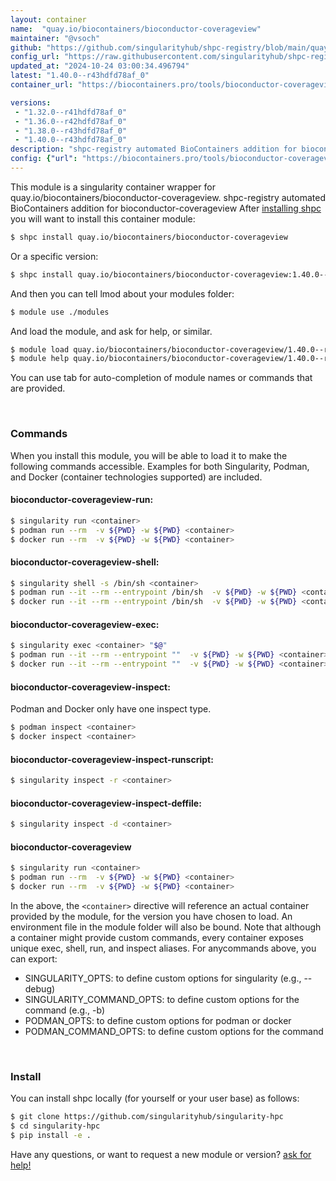 ```yaml
---
layout: container
name:  "quay.io/biocontainers/bioconductor-coverageview"
maintainer: "@vsoch"
github: "https://github.com/singularityhub/shpc-registry/blob/main/quay.io/biocontainers/bioconductor-coverageview/container.yaml"
config_url: "https://raw.githubusercontent.com/singularityhub/shpc-registry/main/quay.io/biocontainers/bioconductor-coverageview/container.yaml"
updated_at: "2024-10-24 03:00:34.496794"
latest: "1.40.0--r43hdfd78af_0"
container_url: "https://biocontainers.pro/tools/bioconductor-coverageview"

versions:
 - "1.32.0--r41hdfd78af_0"
 - "1.36.0--r42hdfd78af_0"
 - "1.38.0--r43hdfd78af_0"
 - "1.40.0--r43hdfd78af_0"
description: "shpc-registry automated BioContainers addition for bioconductor-coverageview"
config: {"url": "https://biocontainers.pro/tools/bioconductor-coverageview", "maintainer": "@vsoch", "description": "shpc-registry automated BioContainers addition for bioconductor-coverageview", "latest": {"1.40.0--r43hdfd78af_0": "sha256:01de0d38f8624328656035a0bd4a7a21e5804be1802fac7c2e14d65f73ed6791"}, "tags": {"1.32.0--r41hdfd78af_0": "sha256:95b909085774e3081ca651927abc1359e86366f29bf4d326e54772101ab69ea8", "1.36.0--r42hdfd78af_0": "sha256:21ccbf8040020bc6fad58e3e26df5a9f7004c8a6e225bed1ec301258427ec1e7", "1.38.0--r43hdfd78af_0": "sha256:6f4089758397e95522cb3067911147edb0dd16830f7119d3156e139b0415524a", "1.40.0--r43hdfd78af_0": "sha256:01de0d38f8624328656035a0bd4a7a21e5804be1802fac7c2e14d65f73ed6791"}, "docker": "quay.io/biocontainers/bioconductor-coverageview"}
---
```


This module is a singularity container wrapper for quay.io/biocontainers/bioconductor-coverageview.
shpc-registry automated BioContainers addition for bioconductor-coverageview
After [installing shpc](#install) you will want to install this container module:


```bash
$ shpc install quay.io/biocontainers/bioconductor-coverageview
```

Or a specific version:

```bash
$ shpc install quay.io/biocontainers/bioconductor-coverageview:1.40.0--r43hdfd78af_0
```

And then you can tell lmod about your modules folder:

```bash
$ module use ./modules
```

And load the module, and ask for help, or similar.

```bash
$ module load quay.io/biocontainers/bioconductor-coverageview/1.40.0--r43hdfd78af_0
$ module help quay.io/biocontainers/bioconductor-coverageview/1.40.0--r43hdfd78af_0
```

You can use tab for auto-completion of module names or commands that are provided.

<br>

### Commands

When you install this module, you will be able to load it to make the following commands accessible.
Examples for both Singularity, Podman, and Docker (container technologies supported) are included.

#### bioconductor-coverageview-run:

```bash
$ singularity run <container>
$ podman run --rm  -v ${PWD} -w ${PWD} <container>
$ docker run --rm  -v ${PWD} -w ${PWD} <container>
```

#### bioconductor-coverageview-shell:

```bash
$ singularity shell -s /bin/sh <container>
$ podman run --it --rm --entrypoint /bin/sh  -v ${PWD} -w ${PWD} <container>
$ docker run --it --rm --entrypoint /bin/sh  -v ${PWD} -w ${PWD} <container>
```

#### bioconductor-coverageview-exec:

```bash
$ singularity exec <container> "$@"
$ podman run --it --rm --entrypoint ""  -v ${PWD} -w ${PWD} <container> "$@"
$ docker run --it --rm --entrypoint ""  -v ${PWD} -w ${PWD} <container> "$@"
```

#### bioconductor-coverageview-inspect:

Podman and Docker only have one inspect type.

```bash
$ podman inspect <container>
$ docker inspect <container>
```

#### bioconductor-coverageview-inspect-runscript:

```bash
$ singularity inspect -r <container>
```

#### bioconductor-coverageview-inspect-deffile:

```bash
$ singularity inspect -d <container>
```



#### bioconductor-coverageview

```bash
$ singularity run <container>
$ podman run --rm  -v ${PWD} -w ${PWD} <container>
$ docker run --rm  -v ${PWD} -w ${PWD} <container>
```


In the above, the `<container>` directive will reference an actual container provided
by the module, for the version you have chosen to load. An environment file in the
module folder will also be bound. Note that although a container
might provide custom commands, every container exposes unique exec, shell, run, and
inspect aliases. For anycommands above, you can export:

 - SINGULARITY_OPTS: to define custom options for singularity (e.g., --debug)
 - SINGULARITY_COMMAND_OPTS: to define custom options for the command (e.g., -b)
 - PODMAN_OPTS: to define custom options for podman or docker
 - PODMAN_COMMAND_OPTS: to define custom options for the command

<br>

### Install

You can install shpc locally (for yourself or your user base) as follows:

```bash
$ git clone https://github.com/singularityhub/singularity-hpc
$ cd singularity-hpc
$ pip install -e .
```

Have any questions, or want to request a new module or version? [ask for help!](https://github.com/singularityhub/singularity-hpc/issues)